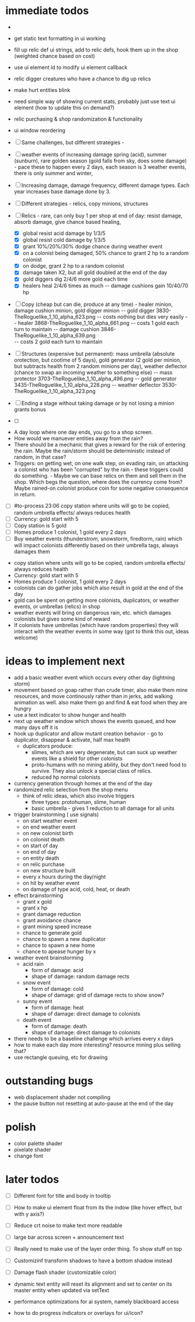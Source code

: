 # immediate todos

- 



- get static text formatting in ui working

- fill up relic def ui strings, add to relic defs, hook them up in the shop (weighted chance based on cost)
- use ui element id to modify ui element callback
- relic digger creatures who have a chance to dig up relics
- make hurt entities blink
- need simple way of showing current stats, probably just use text ui element (how to update this on demand?)
- relic purchasing & shop randomization & functionality

- ui window reordering


 - [ ]  Same challenges, but different strategies - 
 - [ ]  weather events of increasing damage spring (acid), summer (sunburn), rare golden season (gold falls from sky, does some damage) - pace these to happen every 2 days, each season is 3 weather events, there is only summer and winter, 
 - [ ] Increasing damage, damage frequency, different damage types. Each year increases base damage done by 3. 
 - [ ] Different strategies - relics, copy minions, structures
 - [ ] Relics - rare, can only buy 1 per shop at end of day: resist damage, absorb damage, give chance based healing, 
    - [x] global resist acid damage by 1/3/5
    - [x] global resist cold damage by 1/3/5
    - [x] grant 10%/20%/30% dodge chance during weather event
    - [x] on a colonist being damaged, 50% chance to grant 2 hp to a random colonist
    - [x] on dodge, grant 2 hp to a random colonist
    - [x] damage taken X2, but all gold doubled at the end of the day
    - [x] gold diggers dig 2/4/6 more gold each time
    - [x] healers heal 2/4/6 times as much
    -- damage cushions gain 10/40/70 hp
 
 - [ ] Copy  (cheap but can die, produce at any time) - healer minion, damage cushion minion, gold digger minion
    -- gold digger 3830-TheRoguelike_1_10_alpha_623.png
        -- costs nothing but dies very easily
    -- healer 3868-TheRoguelike_1_10_alpha_661.png
        -- costs 1 gold each turn to maintain
    -- damage cushion 3846-TheRoguelike_1_10_alpha_639.png  
        -- costs 2 gold each turn to maintain
    
 - [ ] Structures (expensive but permanent): mass umbrella (absolute orotection, but cootime of 5 days), gold generator (2 gold per minion, but subtracts health from 2 random minions per day), weather deflector (chance to swap an incoming weather to something else)
    -- mass protector 3703-TheRoguelike_1_10_alpha_496.png
    -- gold generator 3435-TheRoguelike_1_10_alpha_228.png
    -- weather deflector 3530-TheRoguelike_1_10_alpha_323.png
 
 - [ ] Ending a stage without taking damage or by not losing a minion grants bonus
 - [ ] 


- A day loop where one day ends, you go to a shop screen.
- How would we manuever entities away from the rain?
- There should be a mechanic that gives a reward for the risk of entering the rain. Maybe the rain/storm should be deterministic instead of random, in that case?
- Triggers: on getting wet, on one walk step, on evading rain, on attacking a colonist who has been "corrupted" by the rain - these triggers could do something. - Maybe we can base relics on them and sell them in the shop. Which begs the question, where does the currency come from? Maybe rained-on colonist produce coin for some negative consequence in return.

- [ ] #to-process 23:06 copy station where units will go to be copied, random umbrella effects/ always reduces health
- [ ] Currency: gold start with 5
- [ ] Copy station is 5 gold
- [ ] Homes produce 1 colonist, 1 gold every 2 days
- [ ] Buy weather events (thunderstrom, snowstorm, firedtorm, rain) which will impact colonists differently based on their umbrella tags, always damages them

- copy station where units will go to be copied, random umbrella effects/ always reduces health
- Currency: gold start with 5
- Homes produce 1 colonist, 1 gold every 2 days
- colonists can do gather jobs which also result in gold at the end of the day
- gold can be spent on getting more colonists, duplicators, or weather events, or umbrellas (relics) in shop
- weather events will bring on dangerous rain, etc. which damages colonists but gives some kind of reward
- If colonists have umbrellas (which  have random properties) they will interact with the weather events in some way (got to think this out, ideas welcome)


# ideas to implement next
- add a basic weather event which occurs every other day (lightning storm)
- movement based on goap rather than crude timer, also make them mine resources, and move continously rather than in jerks, add walking animation as well. also make them go and find & eat food when they are hungry
- use a text indicator to show hunger and health
- next up weather window which shows the events queued, and how many days off it is
- hook up duplicator and allow mutant creation behavior - go to duplicator, disappear & activate, half max health
    - duplicators produce:
        - slimes, which are very degenerate, but can suck up weather events like a shield for other colonists
        - proto-humans with no mining ability, but they don't need food to survive. They also unlock a special class of relics.
        - reduced hp normal colonists
- currency generation through homes at the end of the day
- randomized relic selection from the shop menu
    - think of relic ideas, which also involve triggers
        - three types: protohuman, slime, human
        - basic umbrella - gives 1 reduction to all damage for all units
- trigger brainstorming ( use signals)
    - on start weather event
    - on end weather event
    - on new colonist birth
    - on colonist death
    - on start of day 
    - on end of day 
    - on entity death 
    - on relic purchase
    - on new structure built
    - every x hours during the day/night
    - on hit by weather event 
    - on damage of type acid, cold, heat, or death
- effect brainstorming 
    - grant x gold
    - grant x hp 
    - grant damage reduction
    - grant avoidance chance
    - grant mining speed increase
    - chance to generate gold
    - chance to spawn a new duplicator
    - chance to spawn a new home
    - chance to apease hunger by x
- weather event brainstorming 
    - acid rain 
        - form of damage: acid 
        - shape of damage: random damage rects 
    - snow event
        - form of damage: cold 
        - shape of damage: grid of damage rects to show snow?
    - sunny event
        - form of damage: heat 
        - shape of damage: direct damage to colonists
    - death event
        - form of damage: death 
        - shape of damage: direct damage to colonists 
- there needs to be a baseline challenge which arrives every x days
- how to make each day more interesting? resource mining plus selling that?
- use rectangle queuing, etc for drawing 

# outstanding bugs
- web displacement shader not compiling
- the pause button not resetting at auto-pause at the end of the day


# polish
- color palette shader
- pixelate shader
- change font


# later todos
 - [ ] Different font for title and body in tooltip
 - [ ] How to make ui element float from its  the indow (like hover effect, but with y axis?)
 - [ ] Reduce crt noise to make text more readable
 - [ ] large bar across screen + announcement text
 - [ ] Really need to make use of the layer order thing. To show stuff on top
 - [ ] Customizinf transform shadows to have a bottom shadow instead
 - [ ] Damage flash shader (customizable color)





- dynamic text entity will reset its alignment and set to center on its master entity when updated via setText
- performance optimizations for ai system, namely blackboard access

- how to do progress indicators or overlays for ui/icon?